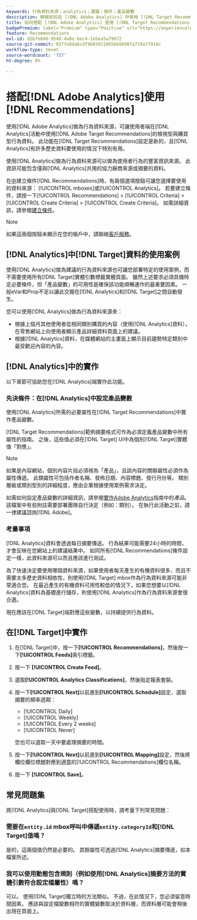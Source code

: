 ```yaml
---
keywords: 行為資料來源；analytics；建議；條件；產品變數
description: 瞭解如何在 [!DNL Adobe Analytics] 中使用 [!DNL Target Recommendations]作為行為資料來源。
title: 如何搭配 [!DNL Adobe Analytics] 使用 [!DNL Target Recommendations]？
badgePremium: label="Premium" type="Positive" url="https://experienceleague.adobe.com/docs/target/using/introduction/intro.html?lang=zh-Hant#premium newtab=true" tooltip="檢視Target Premium包含的內容。"
feature: Recommendations
exl-id: d2b7e840-9546-4a8e-bec4-1ebea5a79672
source-git-commit: 02ffe8da6cdf96039218656b9690fa719a77910c
workflow-type: tm+mt
source-wordcount: '757'
ht-degree: 0%

---
```


# 搭配[!DNL Adobe Analytics]使用[!DNL Recommendations]

使用[!DNL Adobe Analytics]做為行為資料來源，可讓使用者端在[!DNL Analytics]活動中使用[!DNL Adobe Target Recommendations]的檢視型與購買型行為資料。 此功能在[!DNL Target Recommendations]設定是新的，且[!DNL Analytics]有許多歷史資料要使用的情況下特別有用。

使用[!DNL Analytics]做為行為資料來源可以做為使用者行為的豐富資訊來源。 此資訊可能包含僅與[!DNL Analytics]共用的協力廠商來源或摘要的資料。

在[中](/help/main/c-recommendations/c-algorithms/create-new-algorithm.md)建立條件[!DNL Recommendations]時，有兩個選項按鈕可讓您選擇要使用的資料來源： [!UICONTROL mboxes]或[!UICONTROL Analytics]。 若要建立條件，請按一下[!UICONTROL Recommendations] > [!UICONTROL Criteria] > [!UICONTROL Create Criteria] > [!UICONTROL Create Criteria]。 如需詳細資訊，請參閱[建立條件](/help/main/c-recommendations/c-algorithms/create-new-algorithm.md)。

>[!NOTE]
>
>如果這兩個按鈕未顯示在您的帳戶中，請聯絡[客戶服務](/help/main/cmp-resources-and-contact-information.md#reference_ACA3391A00EF467B87930A450050077C)。

## [!DNL Analytics]中[!DNL Target]資料的使用案例

使用[!DNL Analytics]做為建議的行為資料來源也可讓您部署特定的使用案例，而不需要使用所有[!DNL Target]實體引數標籤實體頁面。 雖然上述要求必須具備特定必要條件，但「產品變數」的可用性是確保該功能順暢運作的最重要因素。 一般eVar和Prop不足以讓此交握在[!DNL Analytics]和[!DNL Target]之間自動發生。

您可以使用[!DNL Analytics]做為行為資料來源來：

* 根據上個月其他使用者從相同類別購買的內容（使用[!DNL Analytics]資料），在零售網站上向使用者顯示產品詳細資料頁面上的建議。
* 根據[!DNL Analytics]資料，在媒體網站的主畫面上顯示目前趨勢特定類別中最受歡迎內容的內容。

## [!DNL Analytics]中的實作

以下章節可協助您在[!DNL Analytics]端實作此功能。

### 先決條件：在[!DNL Analytics]中設定產品變數

使用[!DNL Analytics]所需的必要屬性在[!DNL Target Recommendations]中實作產品變數。

[!DNL Target Recommendations]範例摘要格式可作為必須定義產品變數中所有屬性的指南。 之後，這些值必須在[!DNL Target] UI中為個別[!DNL Target]實體值「對應」。

>[!NOTE]
>
>如果是內容網站，個別內容片段必須視為「產品」，且該內容的關聯屬性必須作為屬性傳遞。 此類屬性可包括作者名稱、發佈日期、內容標題、發行月份等。 類別層級或類別型別的詳細程度，應由企業根據使用案例需求決定。

如需如何設定產品變數的詳細資訊，請參閱[實作Adobe Analytics](https://experienceleague.adobe.com/docs/analytics/implementation/vars/page-vars/products.html?lang=zh-Hant)指南中的&#x200B;*產品*。 該檔案中有些附註需要部署團隊自行決定（例如：類別）。 在執行此活動之前，請一律建議諮詢[!DNL Adobe]。

### 考量事項

[!DNL Analytics]資料會透過每日摘要傳送。 行為結果可能需要24小時的時間，才會反映在您網站上的建議結果中。 如同所有[!DNL Recommendations]條件設定一樣，此資料來源可以而且應該進行測試。

為了快速決定要使用哪個資料來源，如果使用者每天產生的有機資料很多，而且不需要太多歷史資料相依性，則使用[!DNL Target] mbox作為行為資料來源可能非常適合您。 在最近產生的有機資料可用性較低的情況下，如果您想要以[!DNL Analytics]資料為基礎進行儲存，則使用[!DNL Analytics]作為行為資料來源會很合適。

現在應該在[!DNL Target]端對應這些變數，以持續提供行為資料。

## 在[!DNL Target]中實作

1. 在[!DNL Target]中，按一下&#x200B;**[!UICONTROL Recommendations]**，然後按一下&#x200B;**[!UICONTROL Feeds]**&#x200B;索引標籤。

1. 按一下 **[!UICONTROL Create Feed]**。

1. 選取&#x200B;**[!UICONTROL Analytics Classifications]**，然後指定報表套裝。

1. 按一下&#x200B;**[!UICONTROL Next]**&#x200B;以前進到&#x200B;**[!UICONTROL Schedule]**&#x200B;設定，選取摘要的頻率週期：

   * [!UICONTROL Daily]
   * [!UICONTROL Weekly]
   * [!UICONTROL Every 2 weeks]
   * [!UICONTROL Never]

   您也可以選取一天中要處理摘要的時間。

1. 按一下&#x200B;**[!UICONTROL Next]**&#x200B;以前進到&#x200B;**[!UICONTROL Mapping]**&#x200B;設定，然後將欄位欄位標題對應到適當的[!UICONTROL Recommendations]欄位名稱。

1. 按一下 **[!UICONTROL Save]**。

## 常見問題集

將[!DNL Analytics]與[!DNL Target]搭配使用時，請考量下列常見問題：

### 需要在`entity.id` mbox呼叫中傳遞`entity.categoryId`和[!DNL Target]值嗎？

是的，這兩個值仍然是必要的。 其餘屬性可透過[!DNL Analytics]摘要傳遞，如本檔案所述。

### 我可以使用動態包含規則（例如使用[!DNL Analytics]摘要方法的實體引數符合設定檔屬性）嗎？

可以。 使用[!DNL Target]獨立時的方法類似。 不過，在此情況下，您必須留意時間因素。 應該與設定檔變數相符的實體變數取決於資料層，而資料層可能會稍後出現在頁面上。
